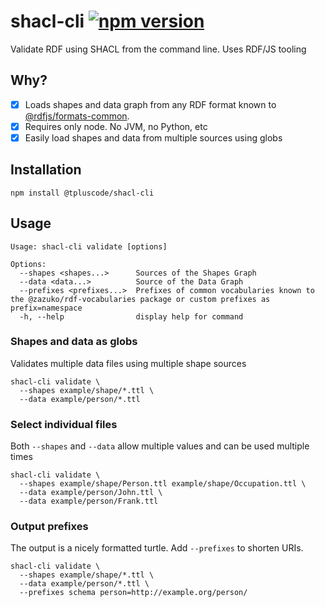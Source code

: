 # shacl-cli [![npm version](https://badge.fury.io/js/@tpluscode%2Fshacl-cli.svg)](https://badge.fury.io/js/@tpluscode%2Fshacl-cli)

Validate RDF using SHACL from the command line. Uses RDF/JS tooling

## Why?

* [x] Loads shapes and data graph from any RDF format known to [@rdfjs/formats-common](https://npm.im/@rdfjs/formats-common).
* [x] Requires only node. No JVM, no Python, etc
* [x] Easily load shapes and data from multiple sources using globs 

## Installation

```
npm install @tpluscode/shacl-cli
```

## Usage

```
Usage: shacl-cli validate [options]

Options:
  --shapes <shapes...>      Sources of the Shapes Graph
  --data <data...>          Source of the Data Graph
  --prefixes <prefixes...>  Prefixes of common vocabularies known to the @zazuko/rdf-vocabularies package or custom prefixes as prefix=namespace
  -h, --help                display help for command
```

### Shapes and data as globs

Validates multiple data files using multiple shape sources

```
shacl-cli validate \
  --shapes example/shape/*.ttl \
  --data example/person/*.ttl
```

### Select individual files

Both `--shapes` and `--data` allow multiple values and can be used multiple times

```
shacl-cli validate \
  --shapes example/shape/Person.ttl example/shape/Occupation.ttl \
  --data example/person/John.ttl \
  --data example/person/Frank.ttl
```

### Output prefixes

The output is a nicely formatted turtle. Add `--prefixes` to shorten URIs. 

```
shacl-cli validate \
  --shapes example/shape/*.ttl \
  --data example/person/*.ttl \
  --prefixes schema person=http://example.org/person/
```
